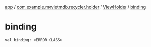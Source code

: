 [app](../../index.md) / [com.example.movietmdb.recycler.holder](../index.md) / [ViewHolder](index.md) / [binding](./binding.md)

# binding

`val binding: <ERROR CLASS>`